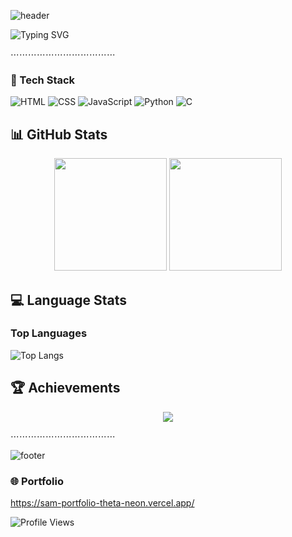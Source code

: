 ![header](https://capsule-render.vercel.app/api?type=waving&color=auto&height=250&section=header&text=Hey%20I'm%20Samrat%20Kumar%20Sahu&fontSize=40&animation=fadeIn&fontAlignY=38&desc=Beginner%20Web%20Developer%20🚀&descAlignY=55&descAlign=50)

![Typing SVG](https://readme-typing-svg.demolab.com?font=Fira+Code&pause=1000&color=32CD32&center=true&vCenter=true&width=435&lines=Hey+There!+👋;I'm+Samrat+Kumar+Sahu;Beginner+Web+Developer;Always+Learning+New+Things)


⋯⋯⋯⋯⋯⋯⋯⋯⋯⋯⋯⋯




### 🌟 Tech Stack
![HTML](https://img.shields.io/badge/HTML5-E34F26?style=for-the-badge&logo=html5&logoColor=white)
![CSS](https://img.shields.io/badge/CSS3-1572B6?style=for-the-badge&logo=css3&logoColor=white)
![JavaScript](https://img.shields.io/badge/JavaScript-FFD700?style=for-the-badge&logo=javascript&logoColor=black)
![Python](https://img.shields.io/badge/Python-3776AB?style=for-the-badge&logo=python&logoColor=white)
![C](https://img.shields.io/badge/C-00599C?style=for-the-badge&logo=c&logoColor=white)





## 📊 GitHub Stats  

<p align="center">
  <img src="https://github-readme-stats.vercel.app/api?username=CRASHs4aint&show_icons=true&theme=tokyonight&hide_border=true" height="180px"/>
  <img src="https://github-readme-streak-stats.herokuapp.com?user=CRASHs4aint&theme=tokyonight&hide_border=true" height="180px"/>
</p>



## 💻 Language Stats  

### Top Languages

![Top Langs](https://github-readme-stats.vercel.app/api/top-langs/?username=CRASHs4aint&layout=compact&bg_color=1b1b27&title_color=ffffff&text_color=ffffff&hide_border=true)


## 🏆 Achievements  

<p align="center">
  <img src="https://github-profile-trophy.vercel.app/?username=CRASHs4aint&theme=tokyonight&no-frame=true&no-bg=true&row=1&column=6" />
</p>
⋯⋯⋯⋯⋯⋯⋯⋯⋯⋯⋯⋯




![footer](https://capsule-render.vercel.app/api?type=waving&color=gradient&height=150&section=footer)


### 🌐 Portfolio
https://sam-portfolio-theta-neon.vercel.app/

![Profile Views](https://komarev.com/ghpvc/?username=CRASHs4aint&label=Profile%20views&color=00ff99&style=for-the-badge)

